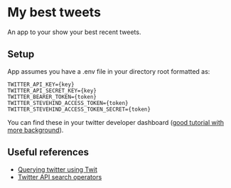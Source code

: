 # My best tweets
An app to your show your best recent tweets.

## Setup
App assumes you have a .env file in your directory root formatted as:
```
TWITTER_API_KEY={key}
TWITTER_API_SECRET_KEY={key}
TWITTER_BEARER_TOKEN={token}
TWITTER_STEVEHIND_ACCESS_TOKEN={token}
TWITTER_STEVEHIND_ACCESS_TOKEN_SECRET={token}
```
You can find these in your twitter developer dashboard ([good tutorial with more background](https://blog.dennisokeeffe.com/blog/2020-07-11-twitter-bot/)).

## Useful references
* [Querying twitter using Twit](https://github.com/ttezel/twit)
* [Twitter API search operators](https://developer.twitter.com/en/docs/twitter-api/v1/tweets/search/guides/standard-operators)
